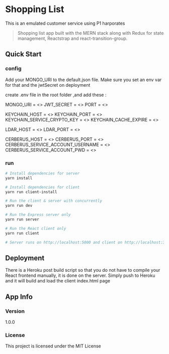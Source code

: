 # Shopping List


This is an emulated customer service using P1 harporates

> Shopping list app built with the MERN stack along with Redux for state management, Reactstrap and react-transition-group.

## Quick Start


### config

Add your MONGO_URI to the default.json file. Make sure you set an env var for that and the jwtSecret on deployment

create .env file in the root folder ,and add these :

MONGO_URI = <>
JWT_SECRET = <>
PORT = <>

KEYCHAIN_HOST = <>
KEYCHAIN_PORT = <>
KEYCHAIN_SERVICE_CRYPTO_KEY = <>
KEYCHAIN_CACHE_EXPIRE = <>

LDAR_HOST = <>
LDAR_PORT = <>

CERBERUS_HOST = <>
CERBERUS_PORT = <>
CERBERUS_SERVICE_ACCOUNT_USERNAME = <>
CERBERUS_SERVICE_ACCOUNT_PWD  = <>

### run 

```bash
# Install dependencies for server
yarn install

# Install dependencies for client
yarn run client-install

# Run the client & server with concurrently
yarn run dev

# Run the Express server only
yarn run server

# Run the React client only
yarn run client

# Server runs on http://localhost:5000 and client on http://localhost:3000
```

## Deployment

There is a Heroku post build script so that you do not have to compile your React frontend manually, it is done on the server. Simply push to Heroku and it will build and load the client index.html page

## App Info

### Version

1.0.0

### License

This project is licensed under the MIT License
